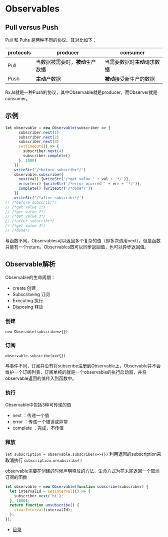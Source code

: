 # Observables

## Pull versus Push

Pull 和 Puhs 是两种不同的协议。其对比如下：

protocols | producer | consumer
--- | --- | ---
Pull | 当数据被需要时，**被动**生产数据 | 当需要数据时**主动**请求数据
Push | **主动**产数据 | **被动**接受新生产的数据

RxJs就是一种Push的协议，其中Observable就是producer，而Observer就是consumer。

## 示例

```js
let observable = new Observable(subscriber => {
      subscriber.next(1)
      subscriber.next(2)
      subscriber.next(3)
      setTimeout(() => {
        subscriber.next(4)
        subscriber.complete()
      }, 1000)
    })
    writeStr('/*before subscribr*/')
    observable.subscribe({
      next(val) {writeStr('/*get value ' + val + '*/')},
      error(err) {writeStr('/*error ocurred ' + err + '*/')},
      complete() {writeStr('/*done*/')}
    })
    writeStr('/*after subscribr*/')
// /*before subscribr*/
// /*get value 1*/
// /*get value 2*/
// /*get value 3*/
// /*after subscribr*/
// /*get value 4*/
// /*done*/
```

与函数不同，Observables可以返回多个复杂的值（即多次调用next），但是函数只能有一个return。Observables既可以同步返回值，也可以异步返回值。

## Observable解析

Observable的生命周期：
- create 创建
- Subscribeing 订阅
- Executing 执行
- Disposing 释放

### 创建

`new Obserable(subscribe=>{})`

### 订阅

`observable.subscribe(x=>{})`

与事件不同，订阅并没有将subscribe注册到Observable上，Observable并不会维护一个订阅列表，订阅单纯的就是一个observable的执行启动器，并将observable返回的值传入到函数中。

### 执行

Observable中包括3种可传递的值
- next ：传递一个值
- error ：传递一个错误或异常
- complete ：完成，不传值

### 释放

`let subscription = observable.subscribe(x=>{})`
利用返回的subscription来取消执行
`subscription.unsubscribe()`

observable需要在创建的时候声明释放的方法，生命方式为在末尾返回一个取消订阅的函数
```js
let observable = new Observable(function subscribe(subscriber) {
  let intervalId = setInterval(() => {
    subscriber.next('hi');
  }, 1000);
  return function unsubscribe() {
    clearInterval(intervalId);
  };
});
```


- [目录](./README.md)